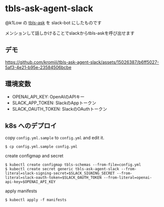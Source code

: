 # tbls-ask-agent-slack

@k1Low の [tbls-ask](https://github.com/k1LoW/tbls-ask) を slack-bot にしたものです

メンションして話しかけることでslackからtbls-askを呼び出せます

## デモ

https://github.com/kromiii/tbls-ask-agent-slack/assets/15026387/b6ff5027-5af3-4e21-b95e-23584506bcbe

## 環境変数

* OPENAI_API_KEY: OpenAIのAPIキー
* SLACK_APP_TOKEN: SlackのAppトークン
* SLACK_OAUTH_TOKEN: SlackのOAuthトークン

## k8s へのデプロイ

copy `config.yml.sample` to `config.yml` and edit it.

```
$ cp config.yml.sample config.yml
```

create configmap and secret

```
$ kubectl create configmap tbls-schemas --from-file=config.yml
$ kubectl create secret generic tbls-ask-agent-slack --from-literal=slack-signing-secret=$SLACK_SIGNING_SECRET --from-literal=slack-oauth-token=$SLACK_OAUTH_TOKEN --from-literal=openai-api-key=$OPENAI_API_KEY
```

apply manifests

```
$ kubectl apply -f manifests
```
